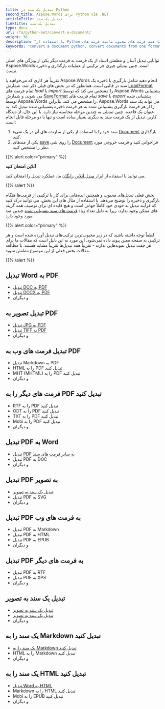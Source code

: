 ```yaml
---
title: تبدیل یک سند در Python
second_title: Aspose.Words برای Python via .NET
articleTitle: تبدیل یک سند
linktitle: تبدیل یک سند
type: docs
url: /fa/python-net/convert-a-document/
weight: 30
description: "با استفاده از Python به راحتی اسناد را از یک فرمت به فرمت دیگر تبدیل کنید. شما می توانید با همه فرمت های محبوب مانند فرمت های Microsoft Word مانند DOCX یا DOC، فرمت های OpenDocument مانند ODT یا OTT، فرمت های وب مانند HTML یا XHTML، فرمت های متنی مانند MarkDown یا TXT و غیره کار کنید."
keywords: "convert a document python, convert documents from one format to another python, convert to markdown python, convert pdf to docx python, convert docx to pdf python, convert doc to pdf python, convert a document Aspose for Python"
---
```


توانایی تبدیل آسان و مطمئن اسناد از یک فرمت به فرمت دیگر یکی از ویژگی های اصلی Aspose.Words است. چنین تبدیلی چیزی جز ترکیبی از عملیات بارگذاری و ذخیره نیست.

تقریباً هر کاری که می‌خواهید با Aspose.Words انجام دهید شامل بارگیری یا ذخیره یک سند در قالبی است. همانطور که در بخش های قبلی ذکر شد، شمارش [LoadFormat](https://reference.aspose.com/words/python-net/aspose.words/loadformat/) تمام فرمت های *load* یا *import* را مشخص می کند که توسط Aspose.Words پشتیبانی می شوند، و شمارش [SaveFormat](https://reference.aspose.com/words/python-net/aspose.words/saveformat/) تمام فرمت های *save* یا *export* پشتیبانی شده توسط Aspose.Words را مشخص می کند. بنابراین، Aspose.Words می تواند یک سند را از هر فرمت بارگیری پشتیبانی شده به هر فرمت ذخیره پشتیبانی شده تبدیل کند. به عنوان یک قاعده، چنین تبدیلی به چندین مرحله محاسبه نیاز دارد. با این حال، از دیدگاه کاربر، تبدیل از یک فرمت سند به دیگری بسیار ساده است و تنها با دو مرحله قابل انجام است:

1. سند خود را با استفاده از یکی از سازنده های آن در یک شیء [Document](https://reference.aspose.com/words/python-net/aspose.words/document/) بارگذاری کنید.
1. یکی از متدهای [save](https://reference.aspose.com/words/python-net/aspose.words/document/save/) را روی شی [Document](https://reference.aspose.com/words/python-net/aspose.words/document/) فراخوانی کنید و فرمت خروجی مورد نظر را مشخص کنید.

{{% alert color="primary" %}}

**آنلاین امتحان کنید**

می توانید با استفاده از ابزار [مبدل آنلاین رایگان](https://products.aspose.app/words/conversion) ما، عملکرد تبدیل را امتحان کنید.

{{% /alert %}}

بخش فعلی تبدیل‌های محبوب و همچنین ایده‌هایی برای کار با ترکیبی از فرمت‌ها هنگام بارگیری و ذخیره را توضیح می‌دهد. با استفاده از مثال های این بخش، می توانید درک کنید که فرآیند تبدیل به خودی خود کاملاً جهانی است و هیچ فایده ای برای توصیف همه گزینه های ممکن وجود ندارد، زیرا به دلیل تعداد زیاد [فرمت های سند پشتیبانی شده](/words/fa/python-net/supported-document-formats/) چندین صد مورد وجود دارد.

{{% alert color="primary" %}}

لطفاً توجه داشته باشید که در زیر محبوب‌ترین ترکیب‌های تبدیل آورده شده است و هر ترکیبی به صفحه معین پیوند داده نمی‌شود. این مورد به این دلیل است که مقالات ما برای هر جفت تبدیل نمونه‌هایی ندارند - تقریباً همه تبدیل‌ها تقریباً مشابه هستند. با مطالعه مقالات بخش فعلی از این موضوع مطمئن شوید.

{{% /alert %}}

<div class="row">
		<div class="col-md-4">
				<h2>تبدیل Word به PDF</h2>
						<ul>
								<li><a href="/words/python-net/convert-a-document-to-pdf/#converting-doc-or-docx-to-pdf">تبدیل DOC به PDF</a></li>
								<li><a href="/words/python-net/convert-a-document-to-pdf/#converting-doc-or-docx-to-pdf">تبدیل DOCX به PDF</a></li>
								<li>و دیگران</li>
						</ul>
				<h2>تبدیل تصویر به PDF</h2>
						<ul>
								<li><a href="/words/python-net/convert-a-document-to-pdf/#convert-an-image-to-pdf">تبدیل JPG به PDF</a></li>
								<li><a href="/words/python-net/convert-a-document-to-pdf/#convert-an-image-to-pdf">تبدیل TIFF به PDF</a></li>
								<li>و دیگران</li>
						</ul>
				<h2>تبدیل فرمت های وب به PDF</h2>
						<ul>
								<li>تبدیل Markdown به PDF</li>
								<li>HTML را به PDF تبدیل کنید</li>
								<li>MHT (MHTML) را به PDF تبدیل کنید</li>
								<li>و دیگران</li>
						</ul>
				<h2>فرمت های دیگر را به PDF تبدیل کنید</h2>
						<ul>
								<li>RTF را به PDF تبدیل کنید</li>
								<li>ODT را به PDF تبدیل کنید</li>
								<li>TXT را به PDF تبدیل کنید</li>
								<li>Mobi را به PDF تبدیل کنید</li>
								<li>و دیگران</li>
						</ul>
		</div>
		<div class="col-md-4">
				<h2>تبدیل PDF به Word</h2>
						<ul>
								<li><a href="/words/fa/python-net/convert-pdf-to-other-document-formats/">تبدیل PDF به سایر فرمت های سند</a></li>
        <li>تبدیل PDF به DOC</li>
								<li>و دیگران</li>
						</ul>
				<h2>تبدیل PDF به تصویر</h2>
						<ul>
								<li><a href="/words/fa/python-net/convert-a-document-to-an-image/">تبدیل یک سند به تصویر</a></li>
        <li>تبدیل PDF به SVG</li>
								<li>و دیگران</li>
						</ul>
				<h2>تبدیل PDF به فرمت های وب</h2>
						<ul>
        <li>تبدیل PDF به Markdown</li>
								<li>تبدیل PDF به HTML</li>
								<li>تبدیل PDF به EPUB</li>
								<li>و دیگران</li>
						</ul>
				<h2>تبدیل PDF به فرمت های دیگر</h2>
						<ul>
								<li>تبدیل PDF به RTF</li>
								<li>تبدیل PDF به XPS</li>
								<li>و دیگران</li>
						</ul>
		</div>
		<div class="col-md-4">
				<h2>تبدیل یک سند به تصویر</h2>
						<ul>
								<li><a href="/words/fa/python-net/convert-a-document-to-an-image/">تبدیل یک سند به تصویر</a></li>
								<li><a href="/words/fa/python-net/convert-a-document-to-an-image/">تبدیل یک سند به تصویر</a></li>
								<li>و دیگران</li>
						</ul>
				<h2>یک سند را به Markdown تبدیل کنید</h2>
						<ul>
								<li><a href="/words/fa/python-net/convert-a-document-to-markdown/">یک سند را به Markdown تبدیل کنید</a></li>
								<li>HTML را به Markdown تبدیل کنید</li>
								<li>و دیگران</li>
						</ul>
				<h2>یک سند را به HTML تبدیل کنید</h2>
						<ul>
								<li><a href="/words/python-net/convert-a-document-to-html-mhtml-or-epub/#convert-a-document">تبدیل Word به HTML</a></li>
								<li>Markdown را به HTML تبدیل کنید</li>
								<li>Mobi را به EPUB تبدیل کنید</li>
								<li>و دیگران</li>
						</ul>
		</div>
</div>